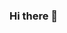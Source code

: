### Hi there 👋

<!--
**xinpingye/xinpingye** is a ✨ _special_ ✨ repository because its `README.md` (this file) appears on your GitHub profile.

Here are some ideas to get you started:

- 🔭 I’m currently working on shanghai
- 🌱 I’m currently learning IC
- 👯 I’m looking to collaborate on CS
- 🤔 I’m looking for help with everything
- 💬 Ask me about program
- 📫 How to reach me: srtyfung@qq.com
